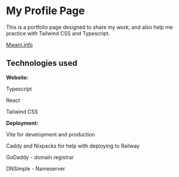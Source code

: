 # My Profile Page

This is a portfolio page designed to share my work, and also help me practice with Tailwind CSS and Typescript.

[Mwani.info](Mwani.info)

## Technologies used

**Website:**

Typescript

React

Tailwind CSS

**Deployment:**

Vite for development and production

Caddy and Nixpacks for help with deploying to Railway

GoDaddy - domain registrar

DNSimple - Nameserver